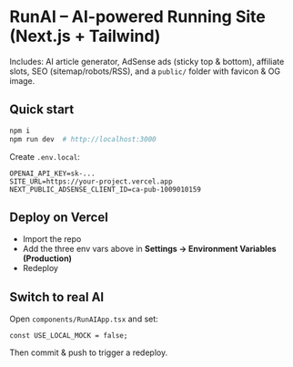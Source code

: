 # RunAI – AI-powered Running Site (Next.js + Tailwind)

Includes: AI article generator, AdSense ads (sticky top & bottom), affiliate slots, SEO (sitemap/robots/RSS), and a `public/` folder with favicon & OG image.

## Quick start
```bash
npm i
npm run dev  # http://localhost:3000
```
Create `.env.local`:
```
OPENAI_API_KEY=sk-...
SITE_URL=https://your-project.vercel.app
NEXT_PUBLIC_ADSENSE_CLIENT_ID=ca-pub-1009010159
```

## Deploy on Vercel
- Import the repo
- Add the three env vars above in **Settings → Environment Variables (Production)**
- Redeploy

## Switch to real AI
Open `components/RunAIApp.tsx` and set:
```
const USE_LOCAL_MOCK = false;
```
Then commit & push to trigger a redeploy.

